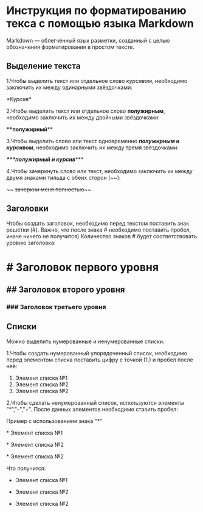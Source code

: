 # Инструкция по форматированию текса с помощью языка Markdown

Markdown — облегчённый язык разметки, созданный с целью обозначения форматирования в простом тексте.

## Выделение текста
1.Чтобы выделить текст или отдельное слово *курсивом*, необходимо заключить их между одинарными звёздочками:

*\*Курсив\** 

2.Чтобы выделить текст или отдельное слово **полужирным**, необходимо заключить их между двойными звёздочками:

**\*\*полужирный**\**

3.Чтобы выделить слово или текст одновременно ***полужирным и курсивом***, необходимо заключить их между тремя звёздочками:

***\*\*\*полужирный и курсив***\***

4.Чтобы зачеркнуть слово или текст, необходимо заключить их между двумя знаками тильда с обеих сторон (~~):

~~ ~~зачеркни меня полностью~~\~~

## Заголовки

Чтобы создать заголовок, необходимо перед текстом поставить знак решётки (#). Важно, что после знака # необходимо поставить пробел, иначе ничего не получится) Количество знаков # будет соответствовать уровню заголовка:
# \# Заголовок первого уровня
## \#\# Заголовок второго уровня
### \#\#\# Заголовок третьего уровня

## Списки
Можно выделить нумерованные и ненумерованные списки.

1.Чтобы создать нумерованный упорядоченный список, необходимо перед элементом списка поставить цифру с точкой (1.) и пробел после неё:

1. Элемент списка №1
2. Элемент списка №2
3. Элемент списка №2

2.Чтобы сделать ненумерованный список, используются элементы "*","-","+". После данных элементов необходимо ставить пробел:

Пример с использованием знака "*"

\* Элемент списка №1    

\* Элемент списка №2 

\* Элемент списка №2

Что получится:
* Элемент списка №1    

* Элемент списка №2 

* Элемент списка №2

